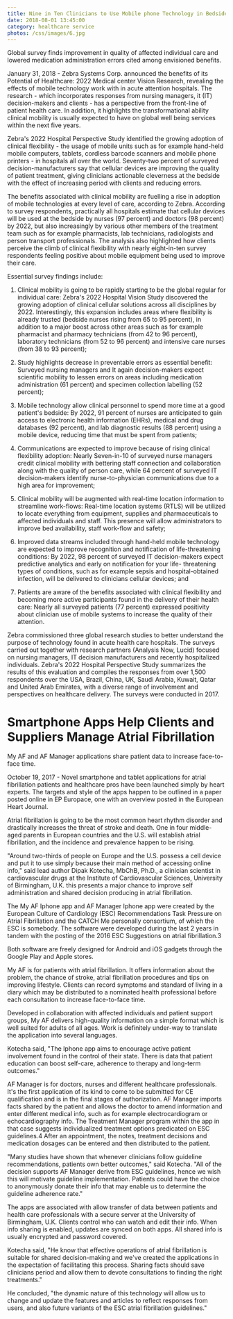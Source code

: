 ```yaml
---
title: Nine in Ten Clinicians to Use Mobile phone Technology in Bedside by 2022
date: 2018-08-01 13:45:00
category: healthcare service
photos: /css/images/6.jpg
---
```


Global survey finds improvement in quality of affected individual care and lowered medication administration errors cited among envisioned benefits.

January 31, 2018 - Zebra Systems Corp. announced the benefits of its Potential of Healthcare: 2022 Medical center Vision Research, revealing the effects of mobile technology work with in acute attention hospitals. The research - which incorporates responses from nursing managers, it (IT) decision-makers and clients - has a perspective from the front-line of patient health care. In addition, it highlights the transformational ability clinical mobility is usually expected to have on global well being services within the next five years.

Zebra's 2022 Hospital Perspective Study identified the growing adoption of clinical flexibility - the usage of mobile units such as for example hand-held mobile computers, tablets, cordless barcode scanners and mobile phone printers -  in hospitals all over the world. Seventy-two percent of surveyed decision-manufacturers say that cellular devices are improving the quality of patient treatment, giving clinicians actionable cleverness at the bedside with the effect of increasing period with clients and reducing errors.

<!-- more -->

The benefits associated with clinical mobility are fuelling a rise in adoption of mobile technologies at every level of care, according to Zebra. According to survey respondents, practically all hospitals estimate that cellular devices will be used at the bedside by nurses (97 percent) and doctors (98 percent) by 2022, but also increasingly by various other members of the treatment team such as for example pharmacists, lab technicians, radiologists and person transport professionals. The analysis also highlighted how clients perceive the climb of clinical flexibility with nearly eight-in-ten survey respondents feeling positive about mobile equipment being used to improve their care.

Essential survey findings include:

1. Clinical mobility is going to be rapidly starting to be the global regular for individual care: Zebra's 2022 Hospital Vision Study discovered the growing adoption of clinical cellular solutions across all disciplines by 2022. Interestingly, this expansion includes areas where flexibility is already trusted (bedside nurses rising from 65 to 95 percent), in addition to a major boost across other areas such as for example pharmacist and pharmacy technicians (from 42 to 96 percent), laboratory technicians (from 52 to 96 percent) and intensive care nurses (from 38 to 93 percent);

2. Study highlights decrease in preventable errors as essential benefit: Surveyed nursing managers and It again decision-makers expect scientific mobility to lessen errors on areas including medication administration (61 percent) and specimen collection labelling (52 percent);

3. Mobile technology allow clinical personnel to spend more time at a good patient's bedside: By 2022, 91 percent of nurses are anticipated to gain access to electronic health information (EHRs), medical and drug databases (92 percent), and lab diagnostic results (88 percent) using a mobile device, reducing time that must be spent from patients;

4. Communications are expected to improve because of rising clinical flexibility adoption: Nearly Seven-in-10 of surveyed nurse managers credit clinical mobility with bettering staff connection and collaboration along with the quality of person care, while 64 percent of surveyed IT decision-makers identify nurse-to-physician communications due to a high area for improvement;

5. Clinical mobility will be augmented with real-time location information to streamline work-flows: Real-time location systems (RTLS) will be utilized to locate everything from equipment, supplies and pharmaceuticals to affected individuals and staff. This presence will allow administrators to improve bed availability, staff work-flow and safety;

6. Improved data streams included through hand-held mobile technology are expected to improve recognition and notification of life-threatening conditions: By 2022, 98 percent of surveyed IT decision-makers expect predictive analytics and early on notification for your life- threatening types of conditions, such as for example sepsis and hospital-obtained infection, will be delivered to clinicians cellular devices; and

7. Patients are aware of the benefits associated with clinical flexibility and becoming more active participants found in the delivery of their health care: Nearly all surveyed patients (77 percent) expressed positivity about clinician use of mobile systems to increase the quality of their attention.

Zebra commissioned three global research studies to better understand the purpose of technology found in acute health care hospitals. The surveys carried out together with research partners (Analysis Now, Lucid) focused on nursing managers, IT decision manufacturers and recently hospitalized individuals. Zebra's 2022 Hospital Perspective Study summarizes the results of this evaluation and compiles the responses from over 1,500 respondents over the USA, Brazil, China, UK, Saudi Arabia, Kuwait, Qatar and United Arab Emirates, with a diverse range of involvement and perspectives on healthcare delivery. The surveys were conducted in 2017.

# Smartphone Apps Help Clients and Suppliers Manage Atrial Fibrillation

My AF and AF Manager applications share patient data to increase face-to-face time.

October 19, 2017 - Novel smartphone and tablet applications for atrial fibrillation patients and healthcare pros have been launched simply by heart experts. The targets and style of the apps happen to be outlined in a paper posted online in EP Europace, one with an overview posted in the European Heart Journal.

Atrial fibrillation is going to be the most common heart rhythm disorder and drastically increases the threat of stroke and death. One in four middle-aged parents in European countries and the U.S. will establish atrial fibrillation, and the incidence and prevalence happen to be rising.

"Around two-thirds of people on Europe and the U.S. possess a cell device and put it to use simply because their main method of accessing online info," said lead author Dipak Kotecha, MbChB, Ph.D., a clinician scientist in cardiovascular drugs at the Institute of Cardiovascular Sciences, University of Birmingham, U.K. this presents a major chance to improve self administration and shared decision producing in atrial fibrillation.

The My AF Iphone app and AF Manager Iphone app were created by the European Culture of Cardiology (ESC) Recommendations Task Pressure on Atrial Fibrillation and the CATCH Me personally consortium, of which the ESC is somebody. The software were developed during the last 2 years in tandem with the posting of the 2016 ESC Suggestions on atrial fibrillation.3

Both software are freely designed for Android and iOS gadgets through the Google Play and Apple stores.

My AF is for patients with atrial fibrillation. It offers information about the problem, the chance of stroke, atrial fibrillation procedures and tips on improving lifestyle. Clients can record symptoms and standard of living in a diary which may be distributed to a nominated health professional before each consultation to increase face-to-face time.

Developed in collaboration with affected individuals and patient support groups, My AF delivers high-quality information on a simple format which is well suited for adults of all ages. Work is definitely under-way to translate the application into several languages.

Kotecha said, "The Iphone app aims to encourage active patient involvement found in the control of their state. There is data that patient education can boost self-care, adherence to therapy and long-term outcomes."

AF Manager is for doctors, nurses and different healthcare professionals. It's the first application of its kind to come to be submitted for CE qualification and is in the final stages of authorization. AF Manager imports facts shared by the patient and allows the doctor to amend information and enter different medical info, such as for example electrocardiogram or echocardiography info. The Treatment Manager program within the app in that case suggests individualized treatment options predicated on ESC guidelines.4 After an appointment, the notes, treatment decisions and medication dosages can be entered and then distributed to the patient.

"Many studies have shown that whenever clinicians follow guideline recommendations, patients own better outcomes," said Kotecha. "All of the decision supports AF Manager derive from ESC guidelines, hence we wish this will motivate guideline implementation. Patients could have the choice to anonymously donate their info that may enable us to determine the guideline adherence rate."

The apps are associated with allow transfer of data between patients and health care professionals with a secure server at the University of Birmingham, U.K. Clients control who can watch and edit their info. When info sharing is enabled, updates are synced on both apps. All shared info is usually encrypted and password covered.

Kotecha said, "He know that effective operations of atrial fibrillation is suitable for shared decision-making and we've created the applications in the expectation of facilitating this process. Sharing facts should save clinicians period and allow them to devote consultations to finding the right treatments."

He concluded, "the dynamic nature of this technology will allow us to change and update the features and articles to reflect responses from users, and also future variants of the ESC atrial fibrillation guidelines."